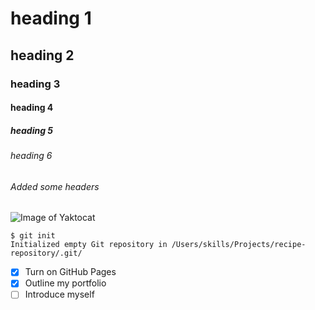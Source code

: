 # heading 1
## heading 2
### heading 3
#### heading 4
##### heading 5
###### heading 6
###### Added some headers

![Image of Yaktocat](https://octodex.github.com/images/yaktocat.png)

```
$ git init
Initialized empty Git repository in /Users/skills/Projects/recipe-repository/.git/
```

- [x] Turn on GitHub Pages
- [X] Outline my portfolio
- [ ] Introduce myself
